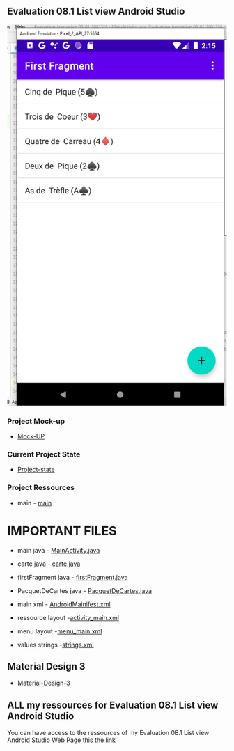 ## Evaluation 08.1 List view Android Studio

![Screen-List-View](./image/Screenshot%202022-07-11%20021521.png) 

### Project Mock-up

* [Mock-UP](./pdf/EF_08_1.pdf)

### Current Project State

* [Project-state](https://github.com/MiguelJerome/Androidnew08_01/issues)

### Project Ressources
* main
        - [main](https://github.com/MiguelJerome/Androidnew08_01/tree/main/app/src/main)

# IMPORTANT FILES
* main java
        - [MainActivity.java](https://github.com/MiguelJerome/Androidnew08_01/blob/main/app/src/main/java/com/example/evaluation_formative_08_01_2001326/MainActivity.java)  
* carte java
        - [carte.java](https://github.com/MiguelJerome/Androidnew08_01/blob/main/app/src/main/java/com/example/evaluation_formative_08_01_2001326/Carte.java)  
* firstFragment java
        - [firstFragment.java](https://github.com/MiguelJerome/Androidnew08_01/blob/main/app/src/main/java/com/example/evaluation_formative_08_01_2001326/FirstFragment.java)  
* PacquetDeCartes java
        - [PacquetDeCartes.java](https://github.com/MiguelJerome/Androidnew08_01/blob/main/app/src/main/java/com/example/evaluation_formative_08_01_2001326/PaquetDeCartes.java)  
* main xml - [AndroidMainifest.xml](https://github.com/MiguelJerome/Androidnew08_01/blob/main/app/src/main/AndroidManifest.xml)   

* ressource layout -[activity_main.xml](https://github.com/MiguelJerome/Androidnew08_01/blob/main/app/src/main/res/layout/activity_main.xml)

* menu layout -[menu_main.xml](https://github.com/MiguelJerome/Androidnew08_01/blob/main/app/src/main/res/menu/menu_main.xml)
* values strings -[strings.xml](https://github.com/MiguelJerome/Androidnew08_01/blob/main/app/src/main/res/values/strings.xml)

##  Material Design 3

* [Material-Design-3](https://m3.material.io/)

##  ALL my ressources for Evaluation 08.1 List view Android Studio

You can have access to the ressources of my Evaluation 08.1 List view Android Studio Web Page [this the link](https://github.com/MiguelJerome/Androidnew08_01
) 
